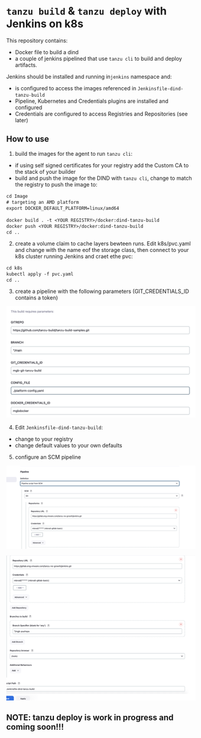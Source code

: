 # `tanzu build` & `tanzu deploy` with Jenkins on k8s 

This repository contains:
- Docker file to build a dind 
- a couple of jenkins pipelined that use `tanzu cli` to build and deploy artifacts.

Jenkins should be installed and running in`jenkins` namespace and:
- is configured to access the images referenced in `Jenkinsfile-dind-tanzu-build`
- Pipeline, Kubernetes and Credentials plugins are installed and configured
- Credentials are configured to access Registries and Repositories (see later) 

## How to use

1. build the images for the agent to run `tanzu cli`:
- if using self signed certificates for your registry add the Custom CA to the stack of your builder 
- build and push the image for the DIND with `tanzu cli`, change <YOUR REGISTRY> to match the registry to push the image to:
```
cd Image
# targeting an AMD platform 
export DOCKER_DEFAULT_PLATFORM=linux/amd64

docker build . -t <YOUR REGISTRY>/docker:dind-tanzu-build
docker push <YOUR REGISTRY>/docker:dind-tanzu-build
cd ..
```
2. create a volume claim to cache layers bewteen runs. Edit k8s/pvc.yaml and change <YOUR STORAGE CLASS> with the name eof the storage class, then connect to your k8s cluster running Jenkins and craet ethe pvc:
 ```
cd k8s
kubectl apply -f pvc.yaml
cd ..
```
3. create a pipeline with the following parameters (GIT_CREDENTIALS_ID contains a token)

![Jenkins parameters](png/params.png)

4. Edit `Jenkinsfile-dind-tanzu-build`:
- change <YOUR REGISTRY> to your registry 
- change default values to your own defaults

5. configure an SCM pipeline

![Jenkins SCM pipleine](png/pipeline.png)

![Jenkins SCM pipleine](png/SCMpipeline.png)

## NOTE: tanzu deploy is work in progress and coming soon!!!